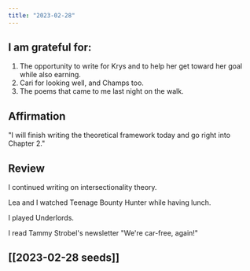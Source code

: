 ```yaml
---
title: "2023-02-28"
---
```

## I am grateful for:
1. The opportunity to write for Krys and to help her get toward her goal while also earning.
2. Cari for looking well, and Champs too.
3. The poems that came to me last night on the walk.

## Affirmation

"I will finish writing the theoretical framework today and go right into Chapter 2."

## Review

I continued writing on intersectionality theory.

Lea and I watched Teenage Bounty Hunter while having lunch.

I played Underlords.

I read Tammy Strobel's newsletter "We're car-free, again!"

## [[2023-02-28 seeds]]
